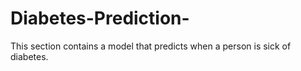 # Diabetes-Prediction-
This section contains a model that predicts when a person is sick of diabetes.
